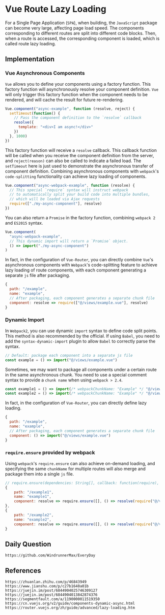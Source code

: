 # Vue Route Lazy Loading

For a Single Page Application (`SPA`), when building, the `JavaScript` package can become very large, affecting page load speed. The components corresponding to different routes are split into different code blocks. Then, when a route is accessed, the corresponding component is loaded, which is called route lazy loading.

## Implementation

### Vue Asynchronous Components

`Vue` allows you to define your components using a factory function. This factory function will asynchronously resolve your component definition. `Vue` will only trigger this factory function when the component needs to be rendered, and will cache the result for future re-rendering.

```javascript
Vue.component("async-example", function (resolve, reject) {
  setTimeout(function() {
    // Pass the component definition to the `resolve` callback
    resolve({
      template: "<div>I am async!</div>"
    })
  }, 1000)
})
```

This factory function will receive a `resolve` callback. This callback function will be called when you receive the component definition from the server, and `reject(reason)` can also be called to indicate a failed load. The `setTimeout` here is just used to demonstrate the asynchronous transfer of component definition. Combining asynchronous components with `webpack`'s `code-splitting` functionality can achieve lazy loading of components.

```javascript
Vue.component("async-webpack-example", function (resolve) {
  // This special `require` syntax will instruct webpack
  // to automatically split your build code into multiple bundles,
  // which will be loaded via Ajax requests
  require(["./my-async-component"], resolve)
})
```

You can also return a `Promise` in the factory function, combining `webpack 2` and `ES2015` syntax.

```javascript
Vue.component(
  "async-webpack-example",
  // This dynamic import will return a `Promise` object.
  () => import("./my-async-component")
)
```

In fact, in the configuration of `Vue-Router`, you can directly combine `Vue`'s asynchronous components with `Webpack`'s code-splitting feature to achieve lazy loading of route components, with each component generating a separate `js` file after packaging.

```javascript
{
  path: "/example",
  name: "example",
  // After packaging, each component generates a separate chunk file
  component: resolve => require(["@/views/example.vue"], resolve)
}
```

### Dynamic Import

In `Webpack2`, you can use dynamic `import` syntax to define code split points. This method is also recommended by the official. If using `Babel`, you need to add the `syntax-dynamic-import` plugin to allow `Babel` to correctly parse the syntax.

```javascript
// Default: package each component into a separate js file
const example = () => import("@/views/example.vue")
```

Sometimes, we may want to package all components under a certain route in the same asynchronous chunk. You need to use a special comment syntax to provide a `chunk name` when using `webpack > 2.4`.

```javascript
const example1 = () => import(/* webpackChunkName: "Example" */ "@/views/example1.vue");
const example2 = () => import(/* webpackChunkName: "Example" */ "@/views/example2.vue");
```

In fact, in the configuration of `Vue-Router`, you can directly define lazy loading.

```javascript
{
  path: "/example",
  name: "example",
  // After packaging, each component generates a separate chunk file
  component: () => import("@/views/example.vue")
}
```

### `require.ensure` provided by webpack

Using `webpack`'s `require.ensure` can also achieve on-demand loading, and specifying the same `chunkName` for multiple routes will also merge and package them into a single `js` file.

```javascript
// require.ensure(dependencies: String[], callback: function(require), chunkName: String)
{
    path: "/example1",
    name: "example1",
    component: resolve => require.ensure([], () => resolve(require("@/views/example1.vue")), "Example")
},
{
    path: "/example2",
    name: "example2",
    component: resolve => require.ensure([], () => resolve(require("@/views/example2.vue")), "Example")
}
```





## Daily Question

```
https://github.com/WindrunnerMax/EveryDay
```

## References

```
https://zhuanlan.zhihu.com/p/46843949
https://www.jianshu.com/p/c27b1640a01b
https://juejin.im/post/6844904025746309127
https://juejin.im/post/6844904013842874376
https://segmentfault.com/a/1190000011519350
https://cn.vuejs.org/v2/guide/components-dynamic-async.html
https://router.vuejs.org/zh/guide/advanced/lazy-loading.htm
```
